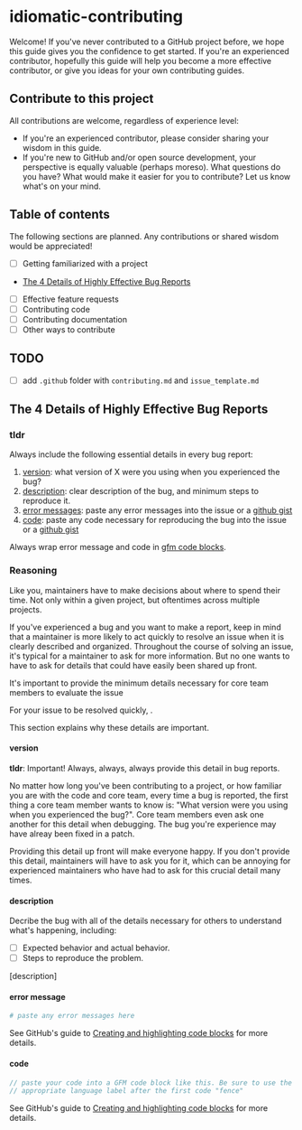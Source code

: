 # idiomatic-contributing

Welcome! If you've never contributed to a GitHub project before, we hope this guide gives you the confidence to get started. If you're an experienced contributor, hopefully this guide will help you become a more effective contributor, or give you ideas for your own contributing guides. 

## Contribute to this project

All contributions are welcome, regardless of experience level:

- If you're an experienced contributor, please consider sharing your wisdom in this guide. 
- If you're new to GitHub and/or open source development, your perspective is equally valuable (perhaps moreso). What questions do you have? What would make it easier for you to contribute? Let us know what's on your mind. 

## Table of contents

The following sections are planned. Any contributions or shared wisdom would be appreciated!

- [ ] Getting familiarized with a project
- [The 4 Details of Highly Effective Bug Reports](#the-4-details-of-highly-effective-bug-reports)
- [ ] Effective feature requests
- [ ] Contributing code
- [ ] Contributing documentation
- [ ] Other ways to contribute

## TODO

- [ ] add `.github` folder with `contributing.md` and `issue_template.md`

## The 4 Details of Highly Effective Bug Reports

### tldr

Always include the following essential details in every bug report:

1. [version](#version): what version of X were you using when you experienced the bug?
1. [description](#description): clear description of the bug, and minimum steps to reproduce it.
1. [error messages](#error-messages): paste any error messages into the issue or a [github gist](https://gist.github.com/)
1. [code](#code): paste any code necessary for reproducing the bug into the issue or a [github gist](https://gist.github.com/)

Always wrap error message and code in [gfm code blocks][gfm].

### Reasoning

Like you, maintainers have to make decisions about where to spend their time. Not only within a given project, but oftentimes across multiple projects. 

If you've experienced a bug and you want to make a report, keep in mind that a maintainer is more likely to act quickly to resolve an issue when it is clearly described and organized. Throughout the course of solving an issue, it's typical for a maintainer to ask for more information. But no one wants to have to ask for details that could have easily been shared up front. 


It's important to provide the minimum details necessary for core team members to evaluate the issue

For your issue to be resolved quickly, . 

This section explains why these details are important.

#### version 

**tldr**: Important! Always, always, always provide this detail in bug reports.

No matter how long you've been contributing to a project, or how familiar you are with the code and core team, every time a bug is reported, the first thing a core team member wants to know is: "What version were you using when you experienced the bug?". Core team members even ask one another for this detail when debugging. The bug you're experience may have alreay been fixed in a patch.

Providing this detail up front will make everyone happy. If you don't provide this detail, maintainers will have to ask you for it, which can be annoying for experienced maintainers who have had to ask for this crucial detail many times. 

#### description

Decribe the bug with all of the details necessary for others to understand what's happening, including:

- [ ] Expected behavior and actual behavior.
- [ ] Steps to reproduce the problem.

[description]

#### error message

```sh
# paste any error messages here
```

See GitHub's guide to [Creating and highlighting code blocks][gfm] for more details.


#### code

```js
// paste your code into a GFM code block like this. Be sure to use the 
// appropriate language label after the first code "fence"
```

See GitHub's guide to [Creating and highlighting code blocks][gfm] for more details.

[gfm]: https://help.github.com/articles/creating-and-highlighting-code-blocks/